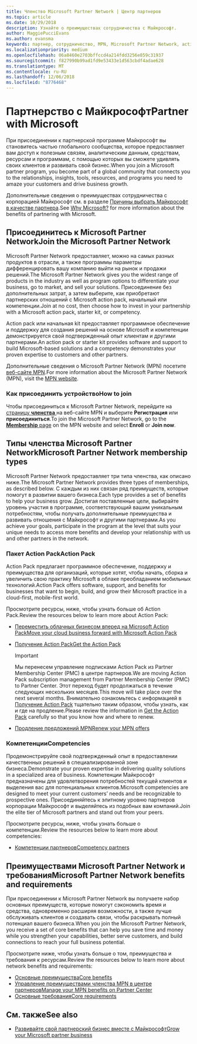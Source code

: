 ```yaml
---
title: Членство Microsoft Partner Network | Центр партнеров
ms.topic: article
ms.date: 10/29/2018
description: Узнайте о преимуществах сотрудничества с Майкрософт.
author: MaggiePucciEvans
ms.author: evansma
keywords: партнер, сотрудничество, MPN, Microsoft Partner Network, action pack, MAPS, подписка action pack, преимущества, преимущества MPN, членство, silver, gold, компетенции
ms.localizationpriority: medium
ms.openlocfilehash: 06a8460e2703bffccd4a214fdd3256e859c31937
ms.sourcegitcommit: f827990b99ad1fd9e53433e1d563cbdf4adae628
ms.translationtype: MT
ms.contentlocale: ru-RU
ms.lasthandoff: 12/06/2018
ms.locfileid: "8776468"
---
```

# <a name="partner-with-microsoft"></a><span data-ttu-id="474d4-104">Партнерство с Майкрософт</span><span class="sxs-lookup"><span data-stu-id="474d4-104">Partner with Microsoft</span></span>

<span data-ttu-id="474d4-105">При присоединении к партнерской программе Майкрософт вы становитесь частью глобального сообщества, которое предоставляет вам доступ к полезным связям, аналитическим данным, средствам, ресурсам и программам, с помощью которых вы сможете удивлять своих клиентов и развивать свой бизнес.</span><span class="sxs-lookup"><span data-stu-id="474d4-105">When you join a Microsoft partner program, you become part of a global community that connects you to the relationships, insights, tools, resources, and programs you need to amaze your customers and drive business growth.</span></span>

<span data-ttu-id="474d4-106">Дополнительные сведения о преимуществах сотрудничества с корпорацией Майкрософт см. в разделе [Причины выбрать Майкрософт в качестве партнера](https://partner.microsoft.com/business-opportunities/why-microsoft).</span><span class="sxs-lookup"><span data-stu-id="474d4-106">See [Why Microsoft?](https://partner.microsoft.com/business-opportunities/why-microsoft) for more information about the benefits of partnering with Microsoft.</span></span> 

## <a name="join-the-microsoft-partner-network"></a><span data-ttu-id="474d4-107">Присоединитесь к Microsoft Partner Network</span><span class="sxs-lookup"><span data-stu-id="474d4-107">Join the Microsoft Partner Network</span></span>

<!-- 12/5/18 The content below was copied and pasted directly from the Membership page of the MPN site (https://partner.microsoft.com/en-us/membership)-->

<span data-ttu-id="474d4-108">Microsoft Partner Network предоставляет, можно на самых разных продуктов в отрасли, а также программы параметры дифференцировать вашу компанию выйти на рынок и продажи решений.</span><span class="sxs-lookup"><span data-stu-id="474d4-108">The Microsoft Partner Network gives you the widest range of products in the industry as well as program options to differentiate your business, go to market, and sell your solutions.</span></span> <span data-ttu-id="474d4-109">Присоединение без дополнительных затрат, а затем выберите, как приобретают партнерских отношений с Microsoft action pack, начальный или компетенции.</span><span class="sxs-lookup"><span data-stu-id="474d4-109">Join at no cost, then choose how to invest in your partnership with a Microsoft action pack, starter kit, or competency.</span></span>

<span data-ttu-id="474d4-110">Action pack или начальная kit предоставляет программное обеспечение и поддержку для создания решений на основе Microsoft и компетенции демонстрируется свой подтвержденный опыт клиентам и другими партнерами.</span><span class="sxs-lookup"><span data-stu-id="474d4-110">An action pack or starter kit provides software and support to build Microsoft-based solutions and a competency demonstrates your proven expertise to customers and other partners.</span></span>

<span data-ttu-id="474d4-111">Дополнительные сведения о Microsoft Partner Network (MPN) посетите [веб-сайте MPN](https://partner.microsoft.com/commercial).</span><span class="sxs-lookup"><span data-stu-id="474d4-111">For more information about the Microsoft Partner Network (MPN), visit the [MPN website](https://partner.microsoft.com/commercial).</span></span>

### <a name="how-to-join"></a><span data-ttu-id="474d4-112">Как присоединить устройство</span><span class="sxs-lookup"><span data-stu-id="474d4-112">How to join</span></span>

<span data-ttu-id="474d4-113">Чтобы присоединиться к Microsoft Partner Network, перейдите на [страницу **членства** ](https://partner.microsoft.com/membership) на веб-сайте MPN и выберите **Регистрация** или **присоединиться**.</span><span class="sxs-lookup"><span data-stu-id="474d4-113">To join the Microsoft Partner Network, go to the [**Membership** page](https://partner.microsoft.com/membership) on the MPN website and select **Enroll** or **Join now**.</span></span>

## <a name="microsoft-partner-network-membership-types"></a><span data-ttu-id="474d4-114">Типы членства Microsoft Partner Network</span><span class="sxs-lookup"><span data-stu-id="474d4-114">Microsoft Partner Network membership types</span></span>

<!-- 12/5/18 The content below was copied and pasted directly from the Membership pages of the MPN site (https://partner.microsoft.com/en-us/membership)-->

<span data-ttu-id="474d4-115">Microsoft Partner Network предоставляет три типа членства, как описано ниже.</span><span class="sxs-lookup"><span data-stu-id="474d4-115">The Microsoft Partner Network provides three types of memberships, as described below.</span></span> <span data-ttu-id="474d4-116">С каждым из них связан ряд преимуществ, которые помогут в развитии вашего бизнеса.</span><span class="sxs-lookup"><span data-stu-id="474d4-116">Each type provides a set of benefits to help your business grow.</span></span> <span data-ttu-id="474d4-117">Достигая поставленные цели, выбирайте уровень участия в программе, соответствующий вашим уникальным потребностям, чтобы получать дополнительные преимущества и развивать отношения с Майкрософт и другими партнерами.</span><span class="sxs-lookup"><span data-stu-id="474d4-117">As you achieve your goals, participate in the program at the level that suits your unique needs to access more benefits and develop your relationship with us and other partners in the network.</span></span>

### <a name="action-pack"></a><span data-ttu-id="474d4-118">Пакет Action Pack</span><span class="sxs-lookup"><span data-stu-id="474d4-118">Action Pack</span></span>

<span data-ttu-id="474d4-119">Action Pack предлагает программное обеспечение, поддержку и преимущества для организаций, которые хотят, чтобы начать, сборка и увеличить свою практику Microsoft в облаке преобладанием мобильных технологий.</span><span class="sxs-lookup"><span data-stu-id="474d4-119">Action Pack offers software, support, and benefits for businesses that want to begin, build, and grow their Microsoft practice in a cloud-first, mobile-first world.</span></span> 

<span data-ttu-id="474d4-120">Просмотрите ресурсы, ниже, чтобы узнать больше об Action Pack.</span><span class="sxs-lookup"><span data-stu-id="474d4-120">Review the resources below to learn more about Action Pack:</span></span>

- [<span data-ttu-id="474d4-121">Переместить облачных бизнесом вперед на Microsoft Action Pack</span><span class="sxs-lookup"><span data-stu-id="474d4-121">Move your cloud business forward with Microsoft Action Pack</span></span>](https://partner.microsoft.com/membership/action-pack)
- [<span data-ttu-id="474d4-122">Получение Action Pack</span><span class="sxs-lookup"><span data-stu-id="474d4-122">Get the Action Pack</span></span>](mpn-get-action-pack.md)
  
    >[!IMPORTANT]
    ><span data-ttu-id="474d4-123">Мы перенесем управление подписками Action Pack из Partner Membership Center (PMC) в центре партнеров.</span><span class="sxs-lookup"><span data-stu-id="474d4-123">We are moving Action Pack subscription management from Partner Membership Center (PMC) to Partner Center.</span></span> <span data-ttu-id="474d4-124">Этот переход будет продолжаться в течение следующих нескольких месяцев.</span><span class="sxs-lookup"><span data-stu-id="474d4-124">This move will take place over the next several months.</span></span> <span data-ttu-id="474d4-125">Внимательно ознакомьтесь с информацией в [Получение Action Pack](mpn-get-action-pack.md) тщательно таким образом, чтобы узнать, как и где на продление.</span><span class="sxs-lookup"><span data-stu-id="474d4-125">Please review the information in [Get the Action Pack](mpn-get-action-pack.md) carefully so that you know how and where to renew.</span></span>  

- [<span data-ttu-id="474d4-126">Продление предложений MPN</span><span class="sxs-lookup"><span data-stu-id="474d4-126">Renew your MPN offers</span></span>](renew-mpn-offers.md)

### <a name="competencies"></a><span data-ttu-id="474d4-127">Компетенции</span><span class="sxs-lookup"><span data-stu-id="474d4-127">Competencies</span></span>

<span data-ttu-id="474d4-128">Продемонстрируйте свой подтвержденный опыт в предоставлении качественных решений в специализированной зоне бизнеса.</span><span class="sxs-lookup"><span data-stu-id="474d4-128">Demonstrate your proven expertise in delivering quality solutions in a specialized area of business.</span></span> <span data-ttu-id="474d4-129">Компетенции Майкрософт предназначены для удовлетворения потребностей текущей клиентов и выделения вас для потенциальных клиентов.</span><span class="sxs-lookup"><span data-stu-id="474d4-129">Microsoft competencies are designed to meet your current customers’ needs and be recognizable to prospective ones.</span></span> <span data-ttu-id="474d4-130">Присоединяйтесь к элитному уровню партнеров корпорации Майкрософт и выделяйтесь из подобных вам компаний.</span><span class="sxs-lookup"><span data-stu-id="474d4-130">Join the elite tier of Microsoft partners and stand out from your peers.</span></span>

<span data-ttu-id="474d4-131">Просмотрите ресурсы, ниже, чтобы узнать больше о компетенции.</span><span class="sxs-lookup"><span data-stu-id="474d4-131">Review the resources below to learn more about competencies:</span></span>

- [<span data-ttu-id="474d4-132">Компетенции партнеров</span><span class="sxs-lookup"><span data-stu-id="474d4-132">Competency partners</span></span>](https://partner.microsoft.com/membership/competencies)

## <a name="microsoft-partner-network-benefits-and-requirements"></a><span data-ttu-id="474d4-133">Преимуществами Microsoft Partner Network и требования</span><span class="sxs-lookup"><span data-stu-id="474d4-133">Microsoft Partner Network benefits and requirements</span></span>

<span data-ttu-id="474d4-134">При присоединении к Microsoft Partner Network вы получаете набор основных преимуществ, которые помогут сэкономить время и средства, одновременно расширяя возможности, а также лучше обслуживать клиентов и создавать связи, чтобы раскрывать полный потенциал вашего бизнеса.</span><span class="sxs-lookup"><span data-stu-id="474d4-134">When you join the Microsoft Partner Network, you receive a set of core benefits that can help you save time and money while you strengthen your capabilities, better serve customers, and build connections to reach your full business potential.</span></span>

<span data-ttu-id="474d4-135">Просмотрите ниже, чтобы узнать больше о том, преимущества и требования к ресурсам.</span><span class="sxs-lookup"><span data-stu-id="474d4-135">Review the resources below to learn more about network benefits and requirements:</span></span>

- [<span data-ttu-id="474d4-136">Основные преимущества</span><span class="sxs-lookup"><span data-stu-id="474d4-136">Core benefits</span></span>](https://partner.microsoft.com/en-us/membership/core-benefits#simple-tab-content-1)
- [<span data-ttu-id="474d4-137">Управление преимуществами членства MPN в центре партнеров</span><span class="sxs-lookup"><span data-stu-id="474d4-137">Manage your MPN benefits on Partner Center</span></span>](manage-your-partner-network-benefits.md)
- [<span data-ttu-id="474d4-138">Основные требования</span><span class="sxs-lookup"><span data-stu-id="474d4-138">Core requirements</span></span>](https://partner.microsoft.com/en-us/membership/core-benefits#simple-tab-content-2)

## <a name="see-also"></a><span data-ttu-id="474d4-139">См. также</span><span class="sxs-lookup"><span data-stu-id="474d4-139">See also</span></span>
- [<span data-ttu-id="474d4-140">Развивайте свой партнерский бизнес вместе с Майкрософт</span><span class="sxs-lookup"><span data-stu-id="474d4-140">Grow your Microsoft partner business</span></span>](grow-your-business.md)
